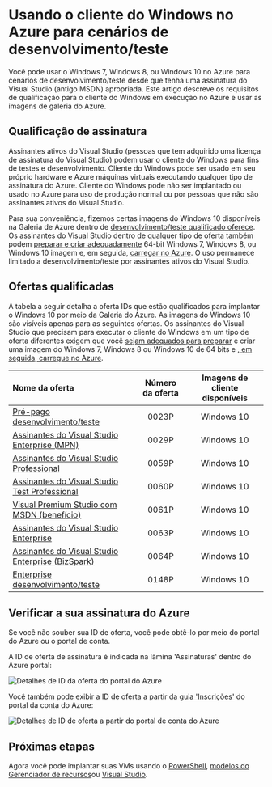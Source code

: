 <properties
   pageTitle="Usando imagens de cliente do Windows para cenários de desenvolvimento/teste | Microsoft Azure"
   description="Como usar os benefícios de assinatura do Visual Studio para implantar o Windows 7/8/10 no Azure para cenários de desenvolvimento/teste"
   services="virtual-machines-windows"
   documentationCenter=""
   authors="iainfoulds"
   manager="timlt"
   editor=""/>

<tags
   ms.service="virtual-machines-windows"
   ms.devlang="na"
   ms.topic="article"
   ms.tgt_pltfrm="vm-windows"
   ms.workload="infrastructure-services"
   ms.date="08/31/2016"
   ms.author="iainfou"/>

# <a name="using-windows-client-in-azure-for-devtest-scenarios"></a>Usando o cliente do Windows no Azure para cenários de desenvolvimento/teste

Você pode usar o Windows 7, Windows 8, ou Windows 10 no Azure para cenários de desenvolvimento/teste desde que tenha uma assinatura do Visual Studio (antigo MSDN) apropriada. Este artigo descreve os requisitos de qualificação para o cliente do Windows em execução no Azure e usar as imagens de galeria do Azure.


## <a name="subscription-eligibility"></a>Qualificação de assinatura
Assinantes ativos do Visual Studio (pessoas que tem adquirido uma licença de assinatura do Visual Studio) podem usar o cliente do Windows para fins de testes e desenvolvimento. Cliente do Windows pode ser usado em seu próprio hardware e Azure máquinas virtuais executando qualquer tipo de assinatura do Azure. Cliente do Windows pode não ser implantado ou usado no Azure para uso de produção normal ou por pessoas que não são assinantes ativos do Visual Studio.

Para sua conveniência, fizemos certas imagens do Windows 10 disponíveis na Galeria de Azure dentro de [desenvolvimento/teste qualificado oferece](#eligible-offers). Os assinantes do Visual Studio dentro de qualquer tipo de oferta também podem [preparar e criar adequadamente](virtual-machines-windows-prepare-for-upload-vhd-image.md) 64-bit Windows 7, Windows 8, ou Windows 10 imagem e, em seguida, [carregar no Azure](virtual-machines-windows-upload-image.md). O uso permanece limitado a desenvolvimento/teste por assinantes ativos do Visual Studio.


## <a name="eligible-offers"></a>Ofertas qualificadas
A tabela a seguir detalha a oferta IDs que estão qualificados para implantar o Windows 10 por meio da Galeria do Azure. As imagens do Windows 10 são visíveis apenas para as seguintes ofertas. Os assinantes do Visual Studio que precisam para executar o cliente do Windows em um tipo de oferta diferentes exigem que você [sejam adequados para preparar](virtual-machines-windows-prepare-for-upload-vhd-image.md) e criar uma imagem do Windows 7, Windows 8 ou Windows 10 de 64 bits e [, em seguida, carregue no Azure](virtual-machines-windows-upload-image.md).

| Nome da oferta | Número da oferta | Imagens de cliente disponíveis |
|:-----------|:------------:|:-----------------------:|
| [Pré-pago desenvolvimento/teste](https://azure.microsoft.com/offers/ms-azr-0023p/)                          | 0023P | Windows 10 |
| [Assinantes do Visual Studio Enterprise (MPN)](https://azure.microsoft.com/offers/ms-azr-0029p/)      | 0029P | Windows 10 |
| [Assinantes do Visual Studio Professional](https://azure.microsoft.com/offers/ms-azr-0059p/)          | 0059P | Windows 10 |
| [Assinantes do Visual Studio Test Professional](https://azure.microsoft.com/offers/ms-azr-0060p/)     | 0060P | Windows 10 |
| [Visual Premium Studio com MSDN (benefício)](https://azure.microsoft.com/offers/ms-azr-0061p/)       | 0061P | Windows 10 |
| [Assinantes do Visual Studio Enterprise](https://azure.microsoft.com/offers/ms-azr-0063p/)            | 0063P | Windows 10 |
| [Assinantes do Visual Studio Enterprise (BizSpark)](https://azure.microsoft.com/offers/ms-azr-0064p/) | 0064P | Windows 10 |
| [Enterprise desenvolvimento/teste](https://azure.microsoft.com/ofers/ms-azr-0148p/)                              | 0148P | Windows 10 |


## <a name="check-your-azure-subscription"></a>Verificar a sua assinatura do Azure
Se você não souber sua ID de oferta, você pode obtê-lo por meio do portal do Azure ou o portal de conta.

A ID de oferta de assinatura é indicada na lâmina 'Assinaturas' dentro do Azure portal:

![Detalhes de ID da oferta do portal do Azure](./media/virtual-machines-windows-client-images/offer_id_azure_portal.png) 

Você também pode exibir a ID de oferta a partir da [guia 'Inscrições'](http://account.windowsazure.com/Subscriptions) do portal da conta do Azure:

![Detalhes de ID de oferta a partir do portal de conta do Azure](./media/virtual-machines-windows-client-images/offer_id_azure_account_portal.png) 


## <a name="next-steps"></a>Próximas etapas
Agora você pode implantar suas VMs usando o [PowerShell](virtual-machines-windows-ps-create.md), [modelos do Gerenciador de recursos](virtual-machines-windows-ps-template.md)ou [Visual Studio](../vs-azure-tools-resource-groups-deployment-projects-create-deploy.md).
